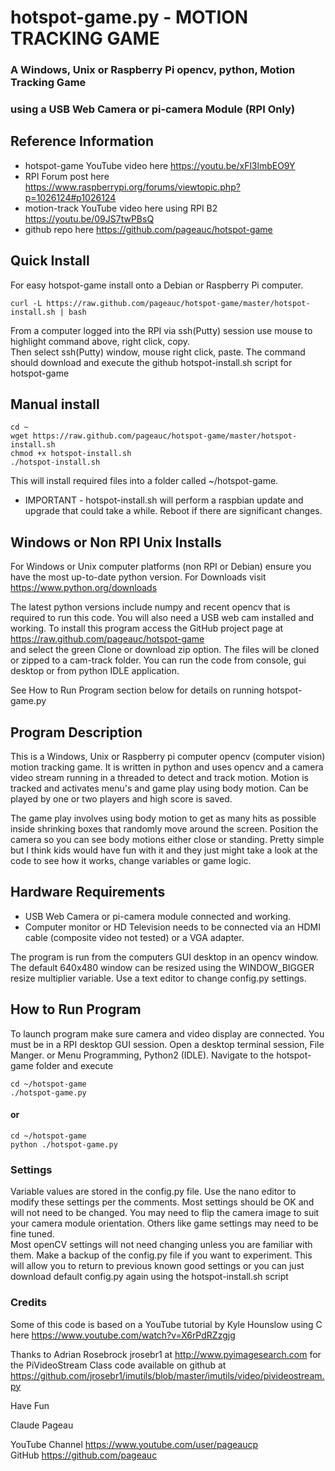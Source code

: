 # hotspot-game.py - MOTION TRACKING GAME
### A Windows, Unix or Raspberry Pi opencv, python, Motion Tracking Game
### using a USB Web Camera or pi-camera Module (RPI Only)

## Reference Information
* hotspot-game YouTube video here https://youtu.be/xFl3lmbEO9Y
* RPI Forum post here https://www.raspberrypi.org/forums/viewtopic.php?p=1026124#p1026124
* motion-track YouTube video here using RPI B2 https://youtu.be/09JS7twPBsQ
* github repo here https://github.com/pageauc/hotspot-game

## Quick Install
For easy hotspot-game install onto a Debian or Raspberry Pi computer. 

    curl -L https://raw.github.com/pageauc/hotspot-game/master/hotspot-install.sh | bash

From a computer logged into the RPI via ssh(Putty) session use mouse to highlight command above, right click, copy.  
Then select ssh(Putty) window, mouse right click, paste.  The command should 
download and execute the github hotspot-install.sh script for hotspot-game

## Manual install

    cd ~
    wget https://raw.github.com/pageauc/hotspot-game/master/hotspot-install.sh
    chmod +x hotspot-install.sh
    ./hotspot-install.sh

This will install required files into a folder called ~/hotspot-game.    

* IMPORTANT - hotspot-install.sh will perform a raspbian update and upgrade that 
could take a while.  Reboot if there are significant changes.

## Windows or Non RPI Unix Installs
For Windows or Unix computer platforms (non RPI or Debian) ensure you have the most
up-to-date python version.  For Downloads visit https://www.python.org/downloads    

The latest python versions include numpy and recent opencv that is required to run this code. 
You will also need a USB web cam installed and working. 
To install this program access the GitHub project page at   
https://raw.github.com/pageauc/hotspot-game   
and select the green Clone or download zip option. The files will be cloned or zipped
to a cam-track folder. You can run the code from console, gui desktop or 
from python IDLE application.    
            
See How to Run Program section below for details on running hotspot-game.py
    
## Program Description
This is a Windows, Unix or Raspberry pi computer opencv (computer vision)
motion tracking game.
It is written in python and uses opencv and a camera video stream running
in a threaded to detect and track motion. Motion is tracked and
activates menu's and game play using body motion. Can be played by one or two
players and high score is saved. 

The game play involves using body motion to get as many hits as possible
inside shrinking boxes that randomly move around the screen. Position the camera
so you can see body motions either close or standing. Pretty simple
but I think kids would have fun with it and they just might take a look at the 
code to see how it works, change variables or game logic.

## Hardware Requirements
* USB Web Camera or pi-camera module connected and working.
* Computer monitor or HD Television needs to be connected via an HDMI cable (composite
video not tested) or a VGA adapter. 

The program is run from the computers GUI desktop in an opencv window.
The default 640x480 window can be resized using the WINDOW_BIGGER resize multiplier variable.
Use a text editor to change config.py settings.

## How to Run Program    
To launch program make sure camera and video display are connected. You must
be in a RPI desktop GUI session.  Open a desktop terminal session, File Manger.
or Menu Programming, Python2 (IDLE). Navigate to the hotspot-game folder and
execute 

    cd ~/hotspot-game
    ./hotspot-game.py

#### or
    
    cd ~/hotspot-game
    python ./hotspot-game.py
    
### Settings

Variable values are stored in the config.py file. Use the nano editor to
modify these settings per the comments.  Most settings should be OK and will
not need to be changed.  You may need to flip the camera image to suit your
camera module orientation. Others like game settings may need to be fine tuned.  
Most openCV settings will not need changing unless you are familiar with them.
Make a backup of the config.py file if you want to experiment.  This will
allow you to return to previous known good settings or you can just download
default config.py again using the hotspot-install.sh script 

### Credits
Some of this code is based on a YouTube tutorial by
Kyle Hounslow using C here https://www.youtube.com/watch?v=X6rPdRZzgjg

Thanks to Adrian Rosebrock jrosebr1 at http://www.pyimagesearch.com 
for the PiVideoStream Class code available on github at
https://github.com/jrosebr1/imutils/blob/master/imutils/video/pivideostream.py

Have Fun

Claude Pageau

YouTube Channel https://www.youtube.com/user/pageaucp  
GitHub https://github.com/pageauc
